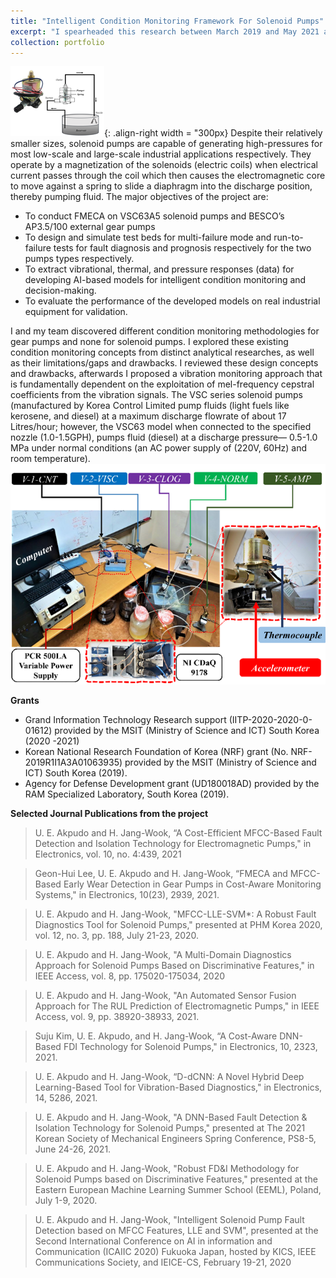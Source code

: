 ```yaml
---
title: "Intelligent Condition Monitoring Framework For Solenoid Pumps"
excerpt: "I spearheaded this research between March 2019 and May 2021 as a requirement for fulfilling the requirements of masters (by research) at the Department of Mechanical Engineering (Department of Aeronautics, Mechanical and Electronic Convergence Engineering), Kumoh National Institute of Technology (KIT), Republic of Korea. <br/><img src='/images/solenoid.png' style='width:200px'> "
collection: portfolio
---
```


![solenoid pumps](/images/solenoid_raw.png){: .align-right width = "300px} 
Despite their relatively smaller sizes, solenoid pumps are capable of generating high-pressures for most low-scale and large-scale industrial applications respectively. They operate by a magnetization of the solenoids (electric coils) when electrical current passes through the coil which then causes the electromagnetic core to move against a spring to slide a diaphragm into the discharge position, thereby pumping fluid. The major objectives of the project are:
* To conduct FMECA on VSC63A5 solenoid pumps and BESCO’s AP3.5/100 external gear pumps
* To design and simulate test beds for multi-failure mode and run-to-failure tests for fault diagnosis and prognosis respectively for the two pumps types respectively.
* To extract vibrational, thermal, and pressure responses (data) for developing AI-based models for intelligent condition monitoring and decision-making.
* To evaluate the performance of the developed models on real industrial equipment for validation. 

I and my team discovered different condition monitoring methodologies for gear pumps and none for solenoid pumps. I explored these existing condition monitoring concepts from distinct analytical researches, as well as their limitations/gaps and drawbacks. I reviewed these design concepts and drawbacks, afterwards I proposed a vibration monitoring approach that is fundamentally dependent on the exploitation of mel-frequency cepstral coefficients from the vibration signals. The VSC series solenoid pumps (manufactured by Korea Control Limited pump fluids (light fuels like kerosene, and diesel) at a maximum discharge flowrate of about 17 Litres/hour; however, the VSC63 model when connected to the specified nozzle (1.0-1.5GPH), pumps fluid (diesel) at a discharge pressure— 0.5-1.0 MPa under normal conditions (an AC power supply of (220V, 60Hz) and room temperature). <br/><img src='/images/solenoid.png'>

**Grants**
* Grand Information Technology Research support (IITP-2020-2020-0-01612) provided by the MSIT (Ministry of Science and ICT) South Korea (2020 -2021)
* Korean National Research Foundation of Korea (NRF) grant (No. NRF-2019R1I1A3A01063935) provided by the MSIT (Ministry of Science and ICT) South Korea (2019).
* Agency for Defense Development grant (UD180018AD) provided by the RAM Specialized Laboratory, South Korea (2019).

**Selected Journal Publications from the project**
> U. E. Akpudo and H. Jang-Wook, “A Cost-Efficient MFCC-Based Fault Detection and Isolation Technology for Electromagnetic Pumps," in Electronics, vol. 10, no. 4:439, 2021

> Geon-Hui Lee, U. E. Akpudo and H. Jang-Wook, “FMECA and MFCC-Based Early Wear Detection in Gear Pumps in Cost-Aware Monitoring Systems," in Electronics, 10(23), 2939, 2021.

>U. E. Akpudo and H. Jang-Wook, "MFCC-LLE-SVM*: A Robust Fault Diagnostics Tool for Solenoid Pumps," presented at PHM Korea 2020, vol. 12, no. 3, pp. 188, July 21-23, 2020.

>U. E. Akpudo and H. Jang-Wook, "A Multi-Domain Diagnostics Approach for Solenoid Pumps Based on Discriminative Features," in IEEE Access, vol. 8, pp. 175020-175034, 2020

> U. E. Akpudo and H. Jang-Wook, "An Automated Sensor Fusion Approach for The RUL Prediction of Electromagnetic Pumps," in IEEE Access, vol. 9, pp. 38920-38933, 2021.

> Suju Kim, U. E. Akpudo, and H. Jang-Wook, “A Cost-Aware DNN-Based FDI Technology for Solenoid Pumps," in Electronics, 10, 2323, 2021.

> U. E. Akpudo and H. Jang-Wook, “D-dCNN: A Novel Hybrid Deep Learning-Based Tool for Vibration-Based Diagnostics," in Electronics, 14, 5286, 2021.

> U. E. Akpudo and H. Jang-Wook, "A DNN-Based Fault Detection & Isolation Technology for Solenoid Pumps," presented at The 2021 Korean Society of Mechanical Engineers Spring Conference, PS8-5, June 24-26, 2021.

> U. E. Akpudo and H. Jang-Wook, "Robust FD&I Methodology for Solenoid Pumps based on Discriminative Features," presented at the Eastern European Machine Learning Summer School (EEML), Poland, July 1-9, 2020.

> U. E. Akpudo and H. Jang-Wook, "Intelligent Solenoid Pump Fault Detection based on MFCC Features, LLE and SVM", presented at the Second International Conference on AI in information and Communication (ICAIIC 2020) Fukuoka Japan, hosted by KICS, IEEE Communications Society, and IEICE-CS, February 19-21, 2020
